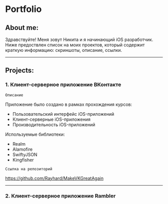 # Portfolio

## About me:
Здравствуйте!
Меня зовут Никита и я начинающий iOS разработчик. Ниже предоствлен список на моих проектов, который содержит краткую информацию: скриншоты, описание, ссылки.

____

## Projects:

### 1. Клиент-серверное приложение ВКонтакте
`Описание`

Приложение было создано в рамках прохождения курсов:
- Пользовательский интерфейс iOS-приложений
- Клиент-серверные iOS-приложения
- Производительность iOS-приложений

Используемые библиотеки:
- Realm
- Alamofire
- SwiftyJSON
- Kingfisher

`Ссылка на репозиторий`

https://github.com/Rayhard/MakeVKGreatAgain

____

### 2. Клиент-серверное приложение Rambler

